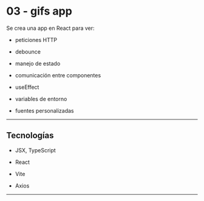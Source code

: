 # 03 - gifs app

Se crea una app en React para ver:

- peticiones HTTP

- debounce

- manejo de estado

- comunicación entre componentes

- useEffect

- variables de entorno 

- fuentes personalizadas

---

## Tecnologías

- JSX, TypeScript

- React

- Vite

- Axios

---